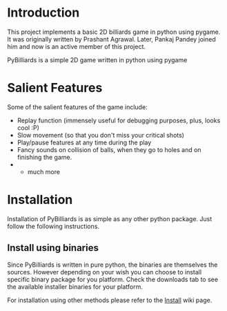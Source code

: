 # Introduction #

This project implements a basic 2D billiards game in python using pygame. It was originally written by Prashant Agrawal. Later, Pankaj Pandey joined him and now is an active member of this project.

PyBilliards is a simple 2D game written in python using pygame


# Salient Features #

Some of the salient features of the game include:
  * Replay function (immensely useful for debugging purposes, plus, looks cool :P)
  * Slow movement (so that you don't miss your critical shots)
  * Play/pause features at any time during the play
  * Fancy sounds on collision of balls, when they go to holes and on finishing the game.
  * + much more


# Installation #

Installation of PyBilliards is as simple as any other python package. Just follow the following instructions.

## Install using binaries ##

Since PyBilliards is written in pure python, the binaries are themselves the sources. However depending on your wish you can choose to install specific binary package for you platform.
Check the downloads tab to see the available installer binaries for your platform.

For installation using other methods please refer to the [Install](Install.md) wiki page.